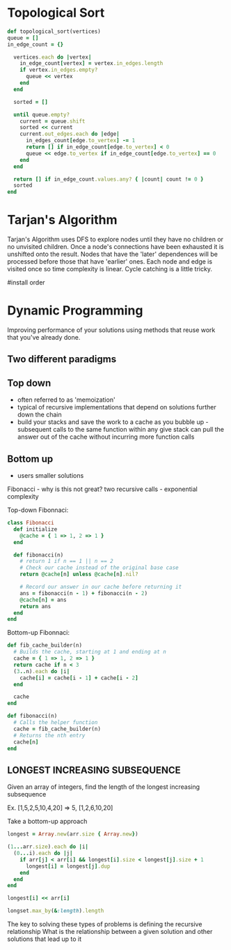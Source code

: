 # Topological Sort
```Ruby
def topological_sort(vertices)
queue = []
in_edge_count = {}

  vertices.each do |vertex|
    in_edge_count[vertex] = vertex.in_edges.length
    if vertex.in_edges.empty?
      queue << vertex
    end
  end

  sorted = []

  until queue.empty?
    current = queue.shift
    sorted << current
    current.out_edges.each do |edge|
      in_edges_count[edge.to_vertex] -= 1
      return [] if in_edge_count[edge.to_vertex] < 0
      queue << edge.to_vertex if in_edge_count[edge.to_vertex] == 0
    end
  end

  return [] if in_edge_count.values.any? { |count| count != 0 }
  sorted
end
```

# Tarjan's Algorithm
Tarjan's Algorithm uses DFS to explore nodes until they have no children or no unvisited children.
Once a node's connections have been exhausted it is unshifted onto the result. Nodes that have the 'later' dependences will be processed before those that have 'earlier' ones. Each node and edge is visited once so time complexity is linear.
Cycle catching is a little tricky.

#install order

# Dynamic Programming

Improving performance of your solutions using methods that reuse work that you've already done.

## Two different paradigms
## Top down
- often referred to as 'memoization'
- typical of recursive implementations that depend on solutions further down the chain
- build your stacks and save the work to a cache as you bubble up - subsequent calls to the same function within any give stack can pull the answer out of the cache without incurring more function calls

## Bottom up
- users smaller solutions

Fibonacci - why is this not great?
two recursive calls - exponential complexity

Top-down Fibonnaci:
```ruby
class Fibonacci
  def initialize
    @cache = { 1 => 1, 2 => 1 }
  end

  def fibonacci(n)
    # return 1 if n == 1 || n == 2
    # Check our cache instead of the original base case
    return @cache[n] unless @cache[n].nil?

    # Record our answer in our cache before returning it
    ans = fibonacci(n - 1) + fibonacci(n - 2)
    @cache[n] = ans
    return ans
  end
end
```

Bottom-up Fibonnaci:
```ruby
def fib_cache_builder(n)
  # Builds the cache, starting at 1 and ending at n
  cache = { 1 => 1, 2 => 1 }
  return cache if n < 3
  (3..n).each do |i|
    cache[i] = cache[i - 1] + cache[i - 2]
  end

  cache
end

def fibonacci(n)
  # Calls the helper function
  cache = fib_cache_builder(n)
  # Returns the nth entry
  cache[n]
end
```

## LONGEST INCREASING SUBSEQUENCE
Given an array of integers, find the length of the longest increasing subsequence

Ex. [1,5,2,5,10,4,20] => 5, [1,2,6,10,20]

Take a bottom-up approach
```Ruby
longest = Array.new(arr.size { Array.new})

(1...arr.size).each do |i|
  (0...i).each do |j|
    if arr[j] < arr[i] && longest[i].size < longest[j].size + 1
      longest[i] = longest[j].dup
    end
  end
end

longest[i] << arr[i]

longset.max_by(&:length).length
```

The key to solving these types of problems is defining the recursive relationship
What is the relationship between a given solution and other solutions that lead up to it
